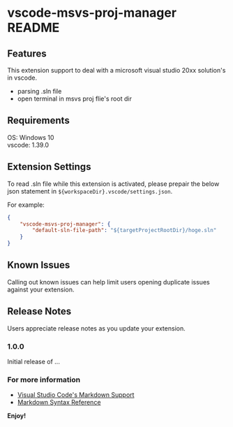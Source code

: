 # vscode-msvs-proj-manager README
## Features
This extension support to deal with a microsoft visual studio 20xx solution's in vscode.

- parsing .sln file
- open terminal in msvs proj flie's root dir 

## Requirements
OS: Windows 10  
vscode: 1.39.0  

## Extension Settings
To read .sln file while this extension is activated, please prepair the below json statement in `${workspaceDir}.vscode/settings.json`.  

For example:
```json
{
	"vscode-msvs-proj-manager": {
		"default-sln-file-path": "${targetProjectRootDir}/hoge.sln"
	}
}
```

## Known Issues
Calling out known issues can help limit users opening duplicate issues against your extension.

## Release Notes
Users appreciate release notes as you update your extension.

### 1.0.0
Initial release of ...

### For more information

* [Visual Studio Code's Markdown Support](http://code.visualstudio.com/docs/languages/markdown)
* [Markdown Syntax Reference](https://help.github.com/articles/markdown-basics/)

**Enjoy!**
